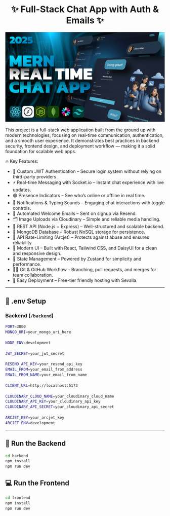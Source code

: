 <h1 align="center">✨ Full-Stack Chat App with Auth & Emails ✨</h1>

![Demo App](/frontend/public/screenshot-for-readme.png)

This project is a full-stack web application built from the ground up with modern technologies, focusing on real-time communication, authentication, and a smooth user experience. It demonstrates best practices in backend security, frontend design, and deployment workflow — making it a solid foundation for scalable web apps.

🔥 Key Features:

- 🔐 Custom JWT Authentication – Secure login system without relying on third-party providers.
- ⚡ Real-time Messaging with Socket.io – Instant chat experience with live updates.
- 🟢 Presence Indicators – See who’s online or offline in real time.
- 🔔 Notifications & Typing Sounds – Engaging chat interactions with toggle controls.
- 📨 Automated Welcome Emails – Sent on signup via Resend.
- 🗂️ Image Uploads via Cloudinary – Simple and reliable media handling.
- 🧰 REST API (Node.js + Express) – Well-structured and scalable backend.
- 🧱 MongoDB Database – Robust NoSQL storage for persistence.
- 🚦 API Rate-Limiting (Arcjet) – Protects against abuse and ensures reliability.
- 🎨 Modern UI – Built with React, Tailwind CSS, and DaisyUI for a clean and responsive design.
- 🧠 State Management – Powered by Zustand for simplicity and performance.
- 🧑‍💻 Git & GitHub Workflow – Branching, pull requests, and merges for team collaboration.
- 🚀 Easy Deployment – Free-tier friendly hosting with Sevalla.

---

## 🧪 .env Setup

### Backend (`/backend`)

```bash
PORT=3000
MONGO_URI=your_mongo_uri_here

NODE_ENV=development

JWT_SECRET=your_jwt_secret

RESEND_API_KEY=your_resend_api_key
EMAIL_FROM=your_email_from_address
EMAIL_FROM_NAME=your_email_from_name

CLIENT_URL=http://localhost:5173

CLOUDINARY_CLOUD_NAME=your_cloudinary_cloud_name
CLOUDINARY_API_KEY=your_cloudinary_api_key
CLOUDINARY_API_SECRET=your_cloudinary_api_secret

ARCJET_KEY=your_arcjet_key
ARCJET_ENV=development
```

---

## 🔧 Run the Backend

```bash
cd backend
npm install
npm run dev
```

## 💻 Run the Frontend

```bash
cd frontend
npm install
npm run dev
```
